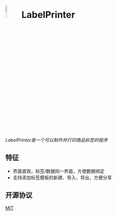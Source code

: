 # <img src="https://wx1.sbimg.cn/2020/07/18/CNK22.th.png" width="10%">LabelPrinter

*LabelPrinter是一个可以制作并打印商品标签的程序*

## 特征

* 界面直观，标签/数据同一界面，方便数据绑定
* 支持添加标签模板的新建、导入、导出，方便分享
## 开源协议

[MIT](LICENSE)